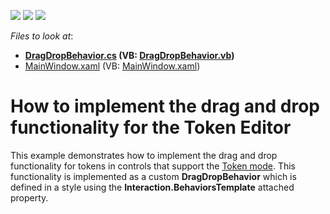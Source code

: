<!-- default badges list -->
![](https://img.shields.io/endpoint?url=https://codecentral.devexpress.com/api/v1/VersionRange/128644869/22.2.2%2B)
[![](https://img.shields.io/badge/Open_in_DevExpress_Support_Center-FF7200?style=flat-square&logo=DevExpress&logoColor=white)](https://supportcenter.devexpress.com/ticket/details/T558732)
[![](https://img.shields.io/badge/📖_How_to_use_DevExpress_Examples-e9f6fc?style=flat-square)](https://docs.devexpress.com/GeneralInformation/403183)
<!-- default badges end -->
<!-- default file list -->
*Files to look at*:

* **[DragDropBehavior.cs](./CS/T558732/DragDropBehavior.cs) (VB: [DragDropBehavior.vb](./VB/T558732/DragDropBehavior.vb))**
* [MainWindow.xaml](./CS/T558732/MainWindow.xaml) (VB: [MainWindow.xaml](./VB/T558732/MainWindow.xaml))
<!-- default file list end -->
# How to implement the drag and drop functionality for the Token Editor


This example demonstrates how to implement the drag and drop functionality for tokens in controls that support the <a href="https://documentation.devexpress.com/WPF/17861/Controls-and-Libraries/Data-Editors/Editor-Types/Token-Editors">Token mode</a>. This functionality is implemented as a custom <strong>DragDropBehavior</strong> which is defined in a style using the <strong>Interaction.BehaviorsTemplate</strong> attached property.

<br/>


